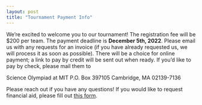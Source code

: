 ```yaml
---
layout: post
title: "Tournament Payment Info"
---
```


We’re excited to welcome you to our tournament! The registration fee will be $200 per team. The payment deadline is **December 5th, 2022**. Please email us with any requests for an invoice (if you have already requested us, we will process it as soon as possible). There will be a choice for online payment; a link to pay by credit will be sent out when ready. If you’d like to pay by check, please mail them to

Science Olympiad at MIT
P.O. Box 397105
Cambridge, MA 02139-7136

Please reach out if you have any questions! If you would like to request financial aid, please fill out [this form](https://docs.google.com/forms/d/e/1FAIpQLScrlzzS7fbtZ2qID_kl088sbaU6lY41NdxXYrYOI3cRCqSL9Q/viewform). 
